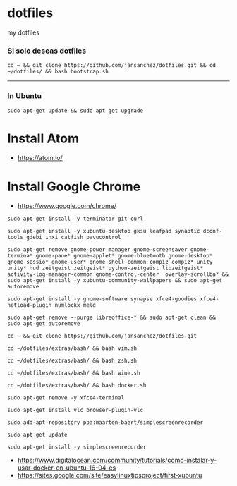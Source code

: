 dotfiles
========

my dotfiles

### Si solo deseas dotfiles

```
cd ~ && git clone https://github.com/jansanchez/dotfiles.git && cd ~/dotfiles/ && bash bootstrap.sh
```

---------------------------------------------------

### In Ubuntu

```
sudo apt-get update && sudo apt-get upgrade
```

# Install Atom
- https://atom.io/

# Install Google Chrome
- https://www.google.com/chrome/

```
sudo apt-get install -y terminator git curl
```

```
sudo apt-get install -y xubuntu-desktop gksu leafpad synaptic dconf-tools gdebi inxi catfish pavucontrol
```

```
sudo apt-get remove gnome-power-manager gnome-screensaver gnome-termina* gnome-pane* gnome-applet* gnome-bluetooth gnome-desktop* gnome-sessio* gnome-user* gnome-shell-common compiz compiz* unity unity* hud zeitgeist zeitgeist* python-zeitgeist libzeitgeist* activity-log-manager-common gnome-control-center  overlay-scrollba* && sudo apt-get install -y xubuntu-community-wallpapers && sudo apt-get autoremove
```

```
sudo apt-get install -y gnome-software synapse xfce4-goodies xfce4-netload-plugin numlockx meld
```

```
sudo apt-get remove --purge libreoffice-* && sudo apt-get clean && sudo apt-get autoremove
```

```
cd ~ && git clone https://github.com/jansanchez/dotfiles.git
```

```
cd ~/dotfiles/extras/bash/ && bash vim.sh
```

```
cd ~/dotfiles/extras/bash/ && bash zsh.sh
```

```
cd ~/dotfiles/extras/bash/ && bash wine.sh
```

```
cd ~/dotfiles/extras/bash/ && bash docker.sh
```

```
sudo apt-get remove -y xfce4-terminal
```

```
sudo apt-get install vlc browser-plugin-vlc
```
```
sudo add-apt-repository ppa:maarten-baert/simplescreenrecorder
```

```
sudo apt-get update
```

```
sudo apt-get install -y simplescreenrecorder
```


- https://www.digitalocean.com/community/tutorials/como-instalar-y-usar-docker-en-ubuntu-16-04-es
- https://sites.google.com/site/easylinuxtipsproject/first-xubuntu
